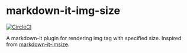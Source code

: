 # markdown-it-img-size

[![CircleCI](https://circleci.com/gh/WillBooster/markdown-it-img-size.svg?style=svg&circle-token=a91ea6abc3371ce92a27f0ab49c086f429e6dce1)](https://circleci.com/gh/WillBooster/markdown-it-img-size)

A markdown-it plugin for rendering img tag with specified size.
Inspired from [markdown-it-imsize](https://github.com/tatsy/markdown-it-imsize).

